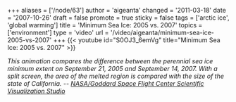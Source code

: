 +++
aliases = ['/node/63']
author = 'aigeanta'
changed = '2011-03-18'
date = '2007-10-26'
draft = false
promote = true
sticky = false
tags = ['arctic ice', 'global warming']
title = 'Minimum Sea Ice: 2005 vs. 2007'
topics = ['environment']
type = 'video'
url = '/video/aigeanta/minimum-sea-ice-2005-vs-2007'
+++
{{< youtube id="S0OJ3_6emVg" title="Minimum Sea Ice: 2005 vs. 2007" >}}

<cite>This animation compares the difference between the perennial sea ice minimum extent on September 21, 2005 and September 14, 2007. With a split screen, the area of the melted region is compared with the size of the state of California. -- <a href="http://svs.gsfc.nasa.gov/vis/a000000/a003400/a003470/index.html" title="Comparison of Minimum Sea Ice Between 2005 and 2007 - Split Screen">NASA/Goddard Space Flight Center Scientific Visualization Studio</a></cite>

